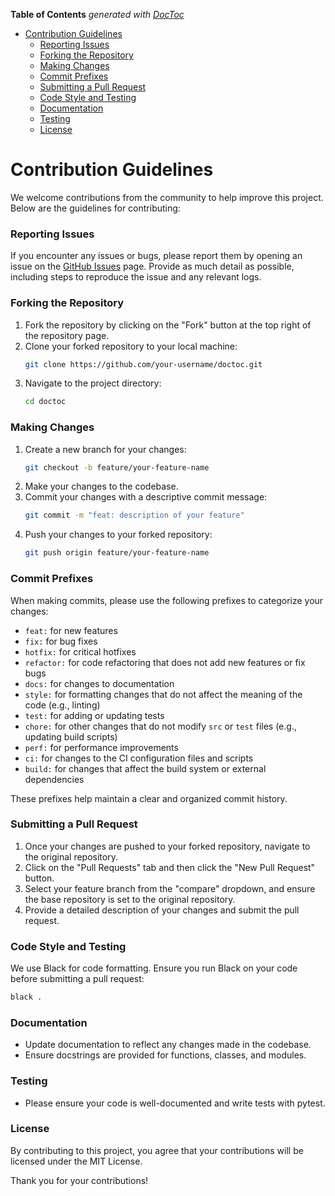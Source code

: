 <!-- START doctoc generated TOC please keep comment here to allow auto update -->
<!-- DON'T EDIT THIS SECTION, INSTEAD RE-RUN doctoc TO UPDATE -->
**Table of Contents**  *generated with [DocToc](https://github.com/ktechhub/doctoc)*

<!---toc start-->

* [Contribution Guidelines](#contribution-guidelines)
    * [Reporting Issues](#reporting-issues)
    * [Forking the Repository](#forking-the-repository)
    * [Making Changes](#making-changes)
    * [Commit Prefixes](#commit-prefixes)
    * [Submitting a Pull Request](#submitting-a-pull-request)
    * [Code Style and Testing](#code-style-and-testing)
    * [Documentation](#documentation)
    * [Testing](#testing)
    * [License](#license)

<!---toc end-->

<!-- END doctoc generated TOC please keep comment here to allow auto update -->
# Contribution Guidelines

We welcome contributions from the community to help improve this project. Below are the guidelines for contributing:

### Reporting Issues

If you encounter any issues or bugs, please report them by opening an issue on the [GitHub Issues](https://github.com/ktechhub/doctoc/issues) page. Provide as much detail as possible, including steps to reproduce the issue and any relevant logs.

### Forking the Repository

1. Fork the repository by clicking on the "Fork" button at the top right of the repository page.
2. Clone your forked repository to your local machine:
    ```sh
    git clone https://github.com/your-username/doctoc.git
    ```
3. Navigate to the project directory:
    ```sh
    cd doctoc
    ```

### Making Changes

1. Create a new branch for your changes:
    ```sh
    git checkout -b feature/your-feature-name
    ```
2. Make your changes to the codebase.
3. Commit your changes with a descriptive commit message:
    ```sh
    git commit -m "feat: description of your feature"
    ```
4. Push your changes to your forked repository:
    ```sh
    git push origin feature/your-feature-name
    ```

### Commit Prefixes

When making commits, please use the following prefixes to categorize your changes:

- `feat:` for new features
- `fix:` for bug fixes
- `hotfix:` for critical hotfixes
- `refactor:` for code refactoring that does not add new features or fix bugs
- `docs:` for changes to documentation
- `style:` for formatting changes that do not affect the meaning of the code (e.g., linting)
- `test:` for adding or updating tests
- `chore:` for other changes that do not modify `src` or `test` files (e.g., updating build scripts)
- `perf:` for performance improvements
- `ci:` for changes to the CI configuration files and scripts
- `build:` for changes that affect the build system or external dependencies

These prefixes help maintain a clear and organized commit history.

### Submitting a Pull Request

1. Once your changes are pushed to your forked repository, navigate to the original repository.
2. Click on the "Pull Requests" tab and then click the "New Pull Request" button.
3. Select your feature branch from the "compare" dropdown, and ensure the base repository is set to the original repository.
4. Provide a detailed description of your changes and submit the pull request.

### Code Style and Testing

We use Black for code formatting. Ensure you run Black on your code before submitting a pull request:

```sh
black .
```

### Documentation

- Update documentation to reflect any changes made in the codebase.
- Ensure docstrings are provided for functions, classes, and modules.

### Testing

- Please ensure your code is well-documented and write tests with pytest.

### License

By contributing to this project, you agree that your contributions will be licensed under the MIT License.

Thank you for your contributions!